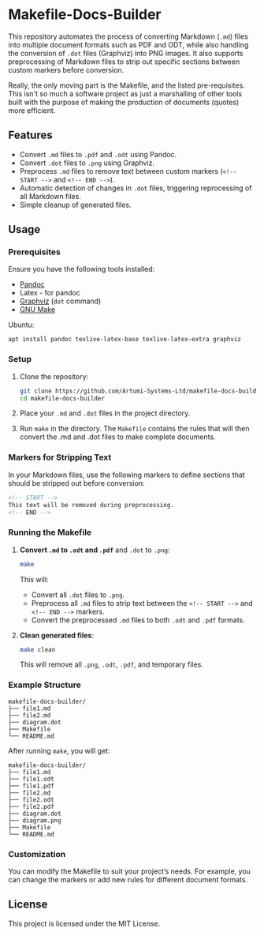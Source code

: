 
# Makefile-Docs-Builder

This repository automates the process of converting Markdown (`.md`) files into multiple document formats such as PDF and ODT, while also handling the conversion of `.dot` files (Graphviz) into PNG images. It also supports preprocessing of Markdown files to strip out specific sections between custom markers before conversion.

Really, the only moving part is the Makefile, and the listed pre-requisites. This isn't so much a software project as just a marshalling of other tools built
with the purpose of making the production of documents (quotes) more efficient.

## Features

- Convert `.md` files to `.pdf` and `.odt` using Pandoc.
- Convert `.dot` files to `.png` using Graphviz.
- Preprocess `.md` files to remove text between custom markers (`<!-- START -->` and `<!-- END -->`).
- Automatic detection of changes in `.dot` files, triggering reprocessing of all Markdown files.
- Simple cleanup of generated files.

## Usage

### Prerequisites

Ensure you have the following tools installed:

- [Pandoc](https://pandoc.org/installing.html)
- Latex - for pandoc
- [Graphviz](https://graphviz.org/download/) (`dot` command)
- [GNU Make](https://www.gnu.org/software/make/)

Ubuntu:

```
apt install pandoc texlive-latex-base texlive-latex-extra graphviz
```

### Setup

1. Clone the repository:

   ```bash
   git clone https://github.com/Artumi-Systems-Ltd/makefile-docs-builder.git
   cd makefile-docs-builder
   ```

2. Place your `.md` and `.dot` files in the project directory.

3. Run `make` in the directory. The `Makefile` contains the rules that will then convert the .md and .dot files to make complete documents.

### Markers for Stripping Text

In your Markdown files, use the following markers to define sections that should be stripped out before conversion:

```markdown
<!-- START -->
This text will be removed during preprocessing.
<!-- END -->
```

### Running the Makefile

1. **Convert `.md` to `.odt` and `.pdf`** and `.dot` to `.png`:

   ```bash
   make
   ```

   This will:
   - Convert all `.dot` files to `.png`.
   - Preprocess all `.md` files to strip text between the `<!-- START -->` and `<!-- END -->` markers.
   - Convert the preprocessed `.md` files to both `.odt` and `.pdf` formats.

2. **Clean generated files**:

   ```bash
   make clean
   ```

   This will remove all `.png`, `.odt`, `.pdf`, and temporary files.

### Example Structure

```
makefile-docs-builder/
├── file1.md
├── file2.md
├── diagram.dot
├── Makefile
└── README.md
```

After running `make`, you will get:

```
makefile-docs-builder/
├── file1.md
├── file1.odt
├── file1.pdf
├── file2.md
├── file2.odt
├── file2.pdf
├── diagram.dot
├── diagram.png
├── Makefile
└── README.md
```

### Customization

You can modify the Makefile to suit your project’s needs. For example, you can change the markers or add new rules for different document formats.

## License

This project is licensed under the MIT License.

